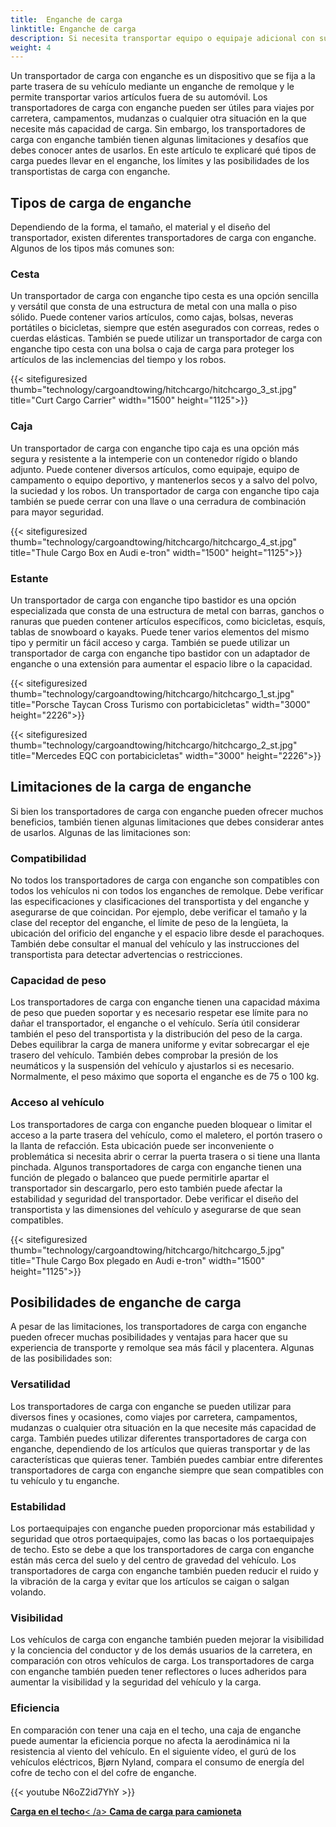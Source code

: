 ```yaml
---
title:  Enganche de carga
linktitle: Enganche de carga
description: Si necesita transportar equipo o equipaje adicional con su vehículo pero no tiene suficiente espacio dentro o en el techo, considere usar un transportador de carga con enganche.
weight: 4
---
```

<!-- markdownlint-disable MD033 -->

Un transportador de carga con enganche es un dispositivo que se fija a la parte trasera de su vehículo mediante un enganche de remolque y le permite transportar varios artículos fuera de su automóvil. Los transportadores de carga con enganche pueden ser útiles para viajes por carretera, campamentos, mudanzas o cualquier otra situación en la que necesite más capacidad de carga. Sin embargo, los transportadores de carga con enganche también tienen algunas limitaciones y desafíos que debes conocer antes de usarlos. En este artículo te explicaré qué tipos de carga puedes llevar en el enganche, los límites y las posibilidades de los transportistas de carga con enganche.

## Tipos de carga de enganche

Dependiendo de la forma, el tamaño, el material y el diseño del transportador, existen diferentes transportadores de carga con enganche. Algunos de los tipos más comunes son:

### Cesta

Un transportador de carga con enganche tipo cesta es una opción sencilla y versátil que consta de una estructura de metal con una malla o piso sólido. Puede contener varios artículos, como cajas, bolsas, neveras portátiles o bicicletas, siempre que estén asegurados con correas, redes o cuerdas elásticas. También se puede utilizar un transportador de carga con enganche tipo cesta con una bolsa o caja de carga para proteger los artículos de las inclemencias del tiempo y los robos.

{{< sitefiguresized thumb="technology/cargoandtowing/hitchcargo/hitchcargo_3_st.jpg" title="Curt Cargo Carrier" width="1500" height="1125">}}

### Caja

Un transportador de carga con enganche tipo caja es una opción más segura y resistente a la intemperie con un contenedor rígido o blando adjunto. Puede contener diversos artículos, como equipaje, equipo de campamento o equipo deportivo, y mantenerlos secos y a salvo del polvo, la suciedad y los robos. Un transportador de carga con enganche tipo caja también se puede cerrar con una llave o una cerradura de combinación para mayor seguridad.

{{< sitefiguresized thumb="technology/cargoandtowing/hitchcargo/hitchcargo_4_st.jpg" title="Thule Cargo Box en Audi e-tron" width="1500" height="1125">}}

### Estante

Un transportador de carga con enganche tipo bastidor es una opción especializada que consta de una estructura de metal con barras, ganchos o ranuras que pueden contener artículos específicos, como bicicletas, esquís, tablas de snowboard o kayaks. Puede tener varios elementos del mismo tipo y permitir un fácil acceso y carga. También se puede utilizar un transportador de carga con enganche tipo bastidor con un adaptador de enganche o una extensión para aumentar el espacio libre o la capacidad.

{{< sitefiguresized thumb="technology/cargoandtowing/hitchcargo/hitchcargo_1_st.jpg" title="Porsche Taycan Cross Turismo con portabicicletas" width="3000" height="2226">}}

{{< sitefiguresized thumb="technology/cargoandtowing/hitchcargo/hitchcargo_2_st.jpg" title="Mercedes EQC con portabicicletas" width="3000" height="2226">}}

## Limitaciones de la carga de enganche

Si bien los transportadores de carga con enganche pueden ofrecer muchos beneficios, también tienen algunas limitaciones que debes considerar antes de usarlos. Algunas de las limitaciones son:

### Compatibilidad

No todos los transportadores de carga con enganche son compatibles con todos los vehículos ni con todos los enganches de remolque. Debe verificar las especificaciones y clasificaciones del transportista y del enganche y asegurarse de que coincidan. Por ejemplo, debe verificar el tamaño y la clase del receptor del enganche, el límite de peso de la lengüeta, la ubicación del orificio del enganche y el espacio libre desde el parachoques. También debe consultar el manual del vehículo y las instrucciones del transportista para detectar advertencias o restricciones.

### Capacidad de peso

Los transportadores de carga con enganche tienen una capacidad máxima de peso que pueden soportar y es necesario respetar ese límite para no dañar el transportador, el enganche o el vehículo. Sería útil considerar también el peso del transportista y la distribución del peso de la carga. Debes equilibrar la carga de manera uniforme y evitar sobrecargar el eje trasero del vehículo. También debes comprobar la presión de los neumáticos y la suspensión del vehículo y ajustarlos si es necesario. Normalmente, el peso máximo que soporta el enganche es de 75 o 100 kg.

### Acceso al vehículo

Los transportadores de carga con enganche pueden bloquear o limitar el acceso a la parte trasera del vehículo, como el maletero, el portón trasero o la llanta de refacción. Esta ubicación puede ser inconveniente o problemática si necesita abrir o cerrar la puerta trasera o si tiene una llanta pinchada. Algunos transportadores de carga con enganche tienen una función de plegado o balanceo que puede permitirle apartar el transportador sin descargarlo, pero esto también puede afectar la estabilidad y seguridad del transportador. Debe verificar el diseño del transportista y las dimensiones del vehículo y asegurarse de que sean compatibles.

{{< sitefiguresized thumb="technology/cargoandtowing/hitchcargo/hitchcargo_5.jpg" title="Thule Cargo Box plegado en Audi e-tron" width="1500" height="1125">}}

## Posibilidades de enganche de carga

A pesar de las limitaciones, los transportadores de carga con enganche pueden ofrecer muchas posibilidades y ventajas para hacer que su experiencia de transporte y remolque sea más fácil y placentera. Algunas de las posibilidades son:
### Versatilidad

Los transportadores de carga con enganche se pueden utilizar para diversos fines y ocasiones, como viajes por carretera, campamentos, mudanzas o cualquier otra situación en la que necesite más capacidad de carga. También puedes utilizar diferentes transportadores de carga con enganche, dependiendo de los artículos que quieras transportar y de las características que quieras tener. También puedes cambiar entre diferentes transportadores de carga con enganche siempre que sean compatibles con tu vehículo y tu enganche.

### Estabilidad

Los portaequipajes con enganche pueden proporcionar más estabilidad y seguridad que otros portaequipajes, como las bacas o los portaequipajes de techo. Esto se debe a que los transportadores de carga con enganche están más cerca del suelo y del centro de gravedad del vehículo. Los transportadores de carga con enganche también pueden reducir el ruido y la vibración de la carga y evitar que los artículos se caigan o salgan volando.

### Visibilidad

Los vehículos de carga con enganche también pueden mejorar la visibilidad y la conciencia del conductor y de los demás usuarios de la carretera, en comparación con otros vehículos de carga.
Los transportadores de carga con enganche también pueden tener reflectores o luces adheridos para aumentar la visibilidad y la seguridad del vehículo y la carga.

### Eficiencia

En comparación con tener una caja en el techo, una caja de enganche puede aumentar la eficiencia porque no afecta la aerodinámica ni la resistencia al viento del vehículo.
  En el siguiente vídeo, el gurú de los vehículos eléctricos, Bjørn Nyland, compara el consumo de energía del cofre de techo con el del cofre de enganche.

{{< youtube N6oZ2id7YhY >}}

<div class="mt-3 mb-3">
     <a href="../roofcargo/" class="text-decoration-none text-black"><strong><i class="bi-arrow-left"></i> Carga en el techo</strong>< /a>
     <a href="../bedcargo/" class="text-decoration-none text-black float-end"><strong>Cama de carga para camioneta <i class="bi-arrow-right"></i></strong></a>
</div>